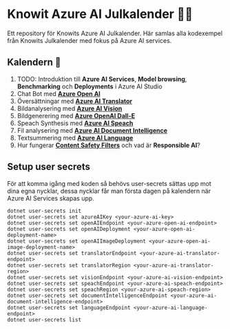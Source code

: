 # Knowit Azure AI Julkalender 🎅🏻
Ett repository för Knowits Azure AI Julkalender. Här samlas alla kodexempel från Knowits Julkalender med fokus på Azure AI services.

## Kalendern 🎄
1. TODO: Introduktion till **Azure AI Services**, **Model browsing**, **Benchmarking** och **Deployments** i Azure AI Studio
3. Chat Bot med **[Azure Open AI](https://github.com/Adolfi/AzureAIXmasCalendar/blob/main/Clients/OpenAIClient.cs#L11)**
4. Översättningar med **[Azure AI Translator](https://github.com/Adolfi/AzureAIXmasCalendar/blob/main/Clients/TranslatorClient.cs#L7)**
5. Bildanalysering med **[Azure AI Vision](https://github.com/Adolfi/AzureAIXmasCalendar/blob/main/Clients/VisionClient.cs#L8)**
6. Bildgenerering med **[Azure OpenAI Dall-E](https://github.com/Adolfi/AzureAIXmasCalendar/blob/main/Clients/OpenAIClient.cs#L18)**
7. Speach Synthesis med **[Azure AI Speach](https://github.com/Adolfi/AzureAIXmasCalendar/blob/main/Clients/SpeachClient.cs#L9)**
8. Fil analysering med **[Azure AI Document Intelligence](https://github.com/Adolfi/AzureAIXmasCalendar/blob/main/Clients/DocumentIntelligenceClient.cs#L6)**
9. Textsummering med **[Azure AI Language](https://github.com/Adolfi/AzureAIXmasCalendar/blob/main/Clients/LanguageClient.cs#L8)**
10. Hur fungerar **[Content Safety Filters](https://github.com/Adolfi/AzureAIXmasCalendar/blob/main/Program.cs#L26)** och vad är **Responsible AI**?

## Setup user secrets 
För att komma igång med koden så behövs user-secrets sättas upp mot dina egna nycklar, dessa nycklar får man första dagen på kalendern när Azure AI Services skapas upp.

```
dotnet user-secrets init
dotnet user-secrets set azureAIKey <your-azure-ai-key>
dotnet user-secrets set openAIEndpoint <your-azure-open-ai-endpoint>
dotnet user-secrets set openAIDeployment <your-azure-open-ai-deployment-name>
dotnet user-secrets set openAIImageDeployment <your-azure-open-ai-image-deployment-name>
dotnet user-secrets set translatorEndpoint <your-azure-ai-translator-endpoint>
dotnet user-secrets set translatorRegion <your-azure-ai-translator-region>
dotnet user-secrets set visionEndpoint <your-azure-ai-vision-endpoint>
dotnet user-secrets set speachEndpoint <your-azure-ai-speach-endpoint> 
dotnet user-secrets set speachRegion <your-azure-ai-speach-region>
dotnet user-secrets set documentIntelligenceEndpoint <your-azure-ai-document-intelligence-endpoint>
dotnet user-secrets set languageEndpoint <your-azure-ai-language-endpoint>
dotnet user-secrets list
```
